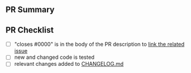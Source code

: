 <!--
Thank you so much for your PR!
-->

## PR Summary
<!-- Please provide at least 1-2 sentences describing the pull request in detail
(Why is this change required?  What problem does it solve?) and link to relevant
issues and PRs.
-->

## PR Checklist
<!-- Please mark any checkboxes that do not apply to this PR as [N/A].-->

- [ ] "closes #0000" is in the body of the PR description to [link the related issue](https://docs.github.com/en/issues/tracking-your-work-with-issues/linking-a-pull-request-to-an-issue)
- [ ] new and changed code is tested
- [ ] relevant changes added to [CHANGELOG.md](https://github.com/apytypes/apytypes/blob/main/CHANGELOG.md)

